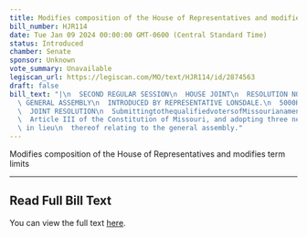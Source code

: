 ```yaml
---
title: Modifies composition of the House of Representatives and modifies term limits
bill_number: HJR114
date: Tue Jan 09 2024 00:00:00 GMT-0600 (Central Standard Time)
status: Introduced
chamber: Senate
sponsor: Unknown
vote_summary: Unavailable
legiscan_url: https://legiscan.com/MO/text/HJR114/id/2874563
draft: false
bill_text: "|\n  SECOND REGULAR SESSION\n  HOUSE JOINT\n  RESOLUTION NO. 114\n  102ND\
  \ GENERAL ASSEMBLY\n  INTRODUCED BY REPRESENTATIVE LONSDALE.\n  5000H.01I DANARADEMANMILLER,ChiefClerk\n\
  \  JOINT RESOLUTION\n  SubmittingtothequalifiedvotersofMissourianamendmentrepealingSections3,8,and9of\n\
  \  Article III of the Constitution of Missouri, and adopting three new sections\
  \ in lieu\n  thereof relating to the general assembly."
---
```

Modifies composition of the House of Representatives and modifies term limits

---

## Read Full Bill Text

You can view the full text [here](https://legiscan.com/MO/text/HJR114/id/2874563).
